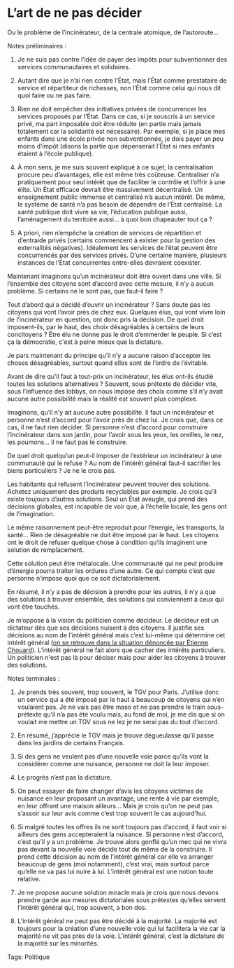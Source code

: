 # L’art de ne pas décider

Ou le problème de l’incinérateur, de la centrale atomique, de l’autoroute…

Notes préliminaires :

1. Je ne suis pas contre l’idée de payer des impôts pour subventionner des services communautaires et solidaires.

2. Autant dire que je n’ai rien contre l’État, mais l’État comme prestataire de service et répartiteur de richesses, non l’État comme celui qui nous dit quoi faire ou ne pas faire.

3. Rien ne doit empêcher des initiatives privées de concurrencer les services proposés par l’État. Dans ce cas, si je souscris à un service privé, ma part imposable doit être réduite (en partie mais jamais totalement car la solidarité est nécessaire). Par exemple, si je place mes enfants dans une école privée non subventionnée, je dois payer un peu moins d’impôt (disons la partie que dépenserait l’État si mes enfants étaient à l’école publique).

4. À mon sens, je me suis souvent expliqué à ce sujet, la centralisation procure peu d’avantages, elle est même très coûteuse. Centraliser n’a pratiquement pour seul intérêt que de faciliter le contrôle et l’offrir à une élite. Un État efficace devrait être massivement décentralisé. Un enseignement public immense et centralisé n’a aucun intérêt. De même, le système de santé n’a pas besoin de dépendre de l’État centralisé. La santé publique doit vivre sa vie, l’éducation publique aussi, l’aménagement du territoire aussi… à quoi bon chapeauter tout ça ?

5. A priori, rien n’empêche la création de services de répartition et d’entraide privés (certains commencent à exister pour la gestion des externalités négatives). Idéalement les services de l’état peuvent être concurrencés par des services privés. D’une certaine manière, plusieurs instances de l’État concurrentes entre-elles devraient coexister.

Maintenant imaginons qu’un incinérateur doit être ouvert dans une ville. Si l’ensemble des citoyens sont d’accord avec cette mesure, il n’y a aucun problème. Si certains ne le sont pas, que faut-il faire ?

Tout d’abord qui a décidé d’ouvrir un incinérateur ? Sans doute pas les citoyens qui vont l’avoir près de chez eux. Quelques élus, qui vont vivre loin de l’incinérateur en question, ont donc pris la décision. De quel droit imposent-ils, par le haut, des choix désagréables à certains de leurs concitoyens ? Être élu ne donne pas le droit d’emmerder le peuple. Si c’est ça la démocratie, c'est à peine mieux que la dictature.

Je pars maintenant du principe qu’il n’y a aucune raison d’accepter les choses désagréables, surtout quand elles sont de l’ordre de l’évitable.

Avant de dire qu’il faut à tout-prix un incinérateur, les élus ont-ils étudié toutes les solutions alternatives ? Souvent, sous prétexte de décider vite, sous l’influence des lobbys, on nous impose des choix comme s’il n’y avait aucune autre possibilité mais la réalité est souvent plus complexe.

Imaginons, qu’il n’y ait aucune autre possibilité. Il faut un incinérateur et personne n’est d’accord pour l’avoir près de chez lui. Je crois que, dans ce cas, il ne faut rien décider. Si personne n’est d’accord pour construire l’incinérateur dans son jardin, pour l’avoir sous les yeux, les oreilles, le nez, les poumons… il ne faut pas le construire.

De quel droit quelqu’un peut-il imposer de l’extérieur un incinérateur à une communauté qui le refuse ? Au nom de l’intérêt général faut-il sacrifier les biens particuliers ? Je ne le crois pas.

Les habitants qui refusent l’incinérateur peuvent trouver des solutions. Achetez uniquement des produits recyclables par exemple. Je crois qu’il existe toujours d’autres solutions. Seul un État aveugle, qui prend des décisions globales, est incapable de voir que, à l’échelle locale, les gens ont de l’imagination.

Le même raisonnement peut-être reproduit pour l’énergie, les transports, la santé… Rien de désagréable ne doit être imposé par le haut. Les citoyens ont le droit de refuser quelque chose à condition qu’ils imaginent une solution de remplacement.

Cette solution peut être métalocale. Une communauté qui ne peut produire d’énergie pourra traiter les ordures d’une autre. Ce qui compte c’est que personne n’impose quoi que ce soit dictatorialement.

En résumé, il n’y a pas de décision à prendre pour les autres, il n’y a que des solutions à trouver ensemble, des solutions qui conviennent à ceux qui vont être touchés.

Je m’oppose à la vision du politicien comme décideur. Le décideur est un dictateur dès que ses décisions nuisent à des citoyens. Il justifie ses décisions au nom de l’intérêt général mais c’est lui-même qui détermine cet intérêt général ([on se retrouve dans la situation dénoncée par Étienne Chouard](http://blog.tcrouzet.com/2007/03/04/pour-une-assemblee-constituante/)). L’intérêt général ne fait alors que cacher des intérêts particuliers. Un politicien n'est pas là pour déciser mais pour aider les citoyens à trouver des solutions.

Notes terminales :

1. Je prends très souvent, trop souvent, le TGV pour Paris. J’utilise donc un service qui a été imposé par le haut à beaucoup de citoyens qui n’en voulaient pas. Je ne vais pas être maso et ne pas prendre le train sous-prétexte qu’il n’a pas été voulu mais, au fond de moi, je me dis que si on voulait me mettre un TGV sous ne lez je ne serai pas du tout d’accord.

2. En résumé, j’apprécie le TGV mais je trouve dégueulasse qu’il passe dans les jardins de certains Français.

3. Si des gens ne veulent pas d’une nouvelle voie parce qu’ils vont la considérer comme une nuisance, personne ne doit la leur imposer.

4. Le progrès n’est pas la dictature.

5. On peut essayer de faire changer d’avis les citoyens victimes de nuisance en leur proposant un avantage, une rente à vie par exemple, en leur offrant une maison ailleurs... Mais je crois qu’on ne peut pas s’assoir sur leur avis comme c’est trop souvent le cas aujourd’hui.

6. Si malgré toutes les offres ils ne sont toujours pas d’accord, il faut voir si ailleurs des gens accepteraient la nuisance. Si personne n’est d’accord, c’est qu’il y a un problème. Je trouve alors gonflé qu’un mec qui ne vivra pas devant la nouvelle voie décide tout de même de la construire. Il prend cette décision au nom de l’intérêt général car elle va arranger beaucoup de gens (moi notamment), c’est vrai, mais surtout parce qu’elle ne va pas lui nuire à lui. L’intérêt général est une notion toute relative.

7. Je ne propose aucune solution miracle mais je crois que nous devons prendre garde aux mesures dictatoriales sous prétextes qu’elles servent l’intérêt général qui, trop souvent, a bon dos.

8. L’intérêt général ne peut pas être décidé à la majorité. La majorité est toujours pour la création d’une nouvelle voie qui lui facilitera la vie car la majorité ne vit pas près de la voie. L’intérêt général, c’est la dictature de la majorité sur les minorités.

Tags: Politique